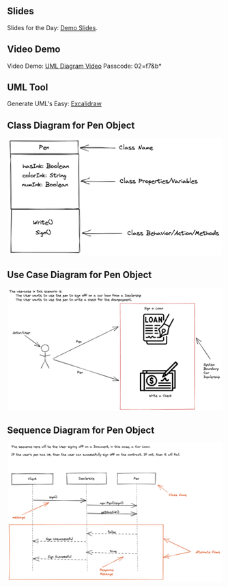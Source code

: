 ## Slides
Slides for the Day: [Demo Slides](https://docs.google.com/presentation/d/e/2PACX-1vQvtPZCjbh_UFL5SgKlDNpZCNZyp-lpdWcdyMvkGyxia4F-SA_Y7Ni9XcBonXYmnCDZCttr5DlQu-vk/pub?start=false&loop=false&delayms=3000).

## Video Demo
Video Demo: [UML Diagram Video](https://multiverse-io.zoom.us/rec/share/K8T3VWjTmTGJQekyaEtOYTDJmoJl9rj3qRR-dgawNkipOwEEPR0FVOHVwZvc2nlO.wgT4xzSMZSYfZTzq?startTime=1660750585000) Passcode: 02=f7&b*
## UML Tool
Generate UML's Easy: [Excalidraw](https://excalidraw.com/)

## Class Diagram for Pen Object
![Class Diagram](Pen-Class-Diagram.png)

## Use Case Diagram for Pen Object
![Use Case Diagram](Pen-Use-Case-Diagram-OG.png)

## Sequence Diagram for Pen Object
![Sequence Diagram](Sequence-Diagram-Pen-3xScaled.png)

